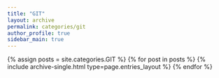 ```yaml
---
title: "GIT"
layout: archive
permalink: categories/git
author_profile: true
sidebar_main: true
---
```



{% assign posts = site.categories.GIT %}
{% for post in posts %} {% include archive-single.html type=page.entries_layout %} {% endfor %}
